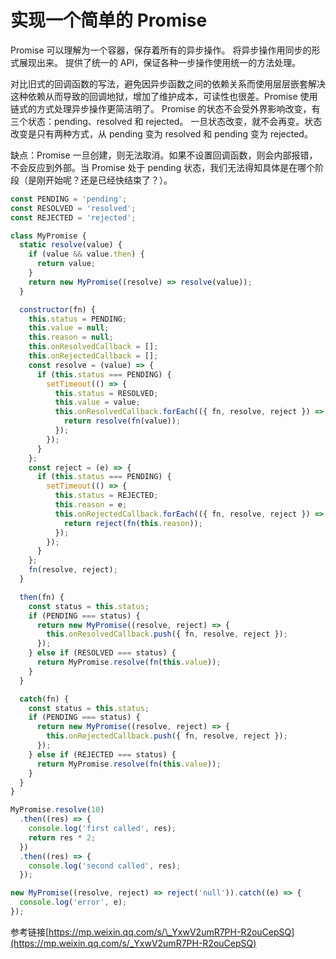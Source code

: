 # 实现一个简单的 Promise

Promise 可以理解为一个容器，保存着所有的异步操作。
将异步操作用同步的形式展现出来。
提供了统一的 API，保证各种一步操作使用统一的方法处理。

对比旧式的回调函数的写法，避免因异步函数之间的依赖关系而使用层层嵌套解决这种依赖从而导致的回调地狱，增加了维护成本，可读性也很差。Promise 使用链式的方式处理异步操作更简洁明了。
Promise 的状态不会受外界影响改变，有三个状态：pending、resolved 和 rejected。
一旦状态改变，就不会再变。状态改变是只有两种方式，从 pending 变为 resolved 和 pending 变为 rejected。

缺点：Promise 一旦创建，则无法取消。如果不设置回调函数，则会内部报错，不会反应到外部。当 Promise 处于 pending 状态，我们无法得知具体是在哪个阶段（是刚开始呢？还是已经快结束了？）。

```js
const PENDING = 'pending';
const RESOLVED = 'resolved';
const REJECTED = 'rejected';

class MyPromise {
  static resolve(value) {
    if (value && value.then) {
      return value;
    }
    return new MyPromise((resolve) => resolve(value));
  }

  constructor(fn) {
    this.status = PENDING;
    this.value = null;
    this.reason = null;
    this.onResolvedCallback = [];
    this.onRejectedCallback = [];
    const resolve = (value) => {
      if (this.status === PENDING) {
        setTimeout(() => {
          this.status = RESOLVED;
          this.value = value;
          this.onResolvedCallback.forEach(({ fn, resolve, reject }) => {
            return resolve(fn(value));
          });
        });
      }
    };
    const reject = (e) => {
      if (this.status === PENDING) {
        setTimeout(() => {
          this.status = REJECTED;
          this.reason = e;
          this.onRejectedCallback.forEach(({ fn, resolve, reject }) => {
            return reject(fn(this.reason));
          });
        });
      }
    };
    fn(resolve, reject);
  }

  then(fn) {
    const status = this.status;
    if (PENDING === status) {
      return new MyPromise((resolve, reject) => {
        this.onResolvedCallback.push({ fn, resolve, reject });
      });
    } else if (RESOLVED === status) {
      return MyPromise.resolve(fn(this.value));
    }
  }

  catch(fn) {
    const status = this.status;
    if (PENDING === status) {
      return new MyPromise((resolve, reject) => {
        this.onRejectedCallback.push({ fn, resolve, reject });
      });
    } else if (REJECTED === status) {
      return MyPromise.resolve(fn(this.value));
    }
  }
}

MyPromise.resolve(10)
  .then((res) => {
    console.log('first called', res);
    return res * 2;
  })
  .then((res) => {
    console.log('second called', res);
  });

new MyPromise((resolve, reject) => reject('null')).catch((e) => {
  console.log('error', e);
});
```

参考链接[https://mp.weixin.qq.com/s/\_YxwV2umR7PH-R2ouCepSQ](https://mp.weixin.qq.com/s/_YxwV2umR7PH-R2ouCepSQ)
